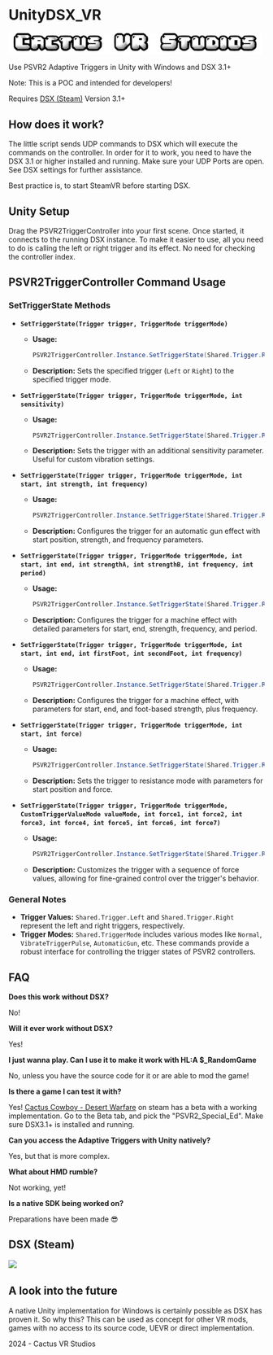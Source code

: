 # UnityDSX_VR

<a href="https://www.cactusvrstudios.com"><img src="https://github.com/CactusVRStudios/UnityDSX_VR/blob/main/VR%20Studios.png?raw=true" width="500" height="auto"/></a>




Use PSVR2 Adaptive Triggers in Unity with Windows and DSX 3.1+

Note: This is a POC and intended for developers!



Requires [DSX (Steam)](https://store.steampowered.com/app/1812620/DSX/) Version 3.1+

## How does it work?
The little script sends UDP commands to DSX which will execute the commands on the controller. In order for it to work, you need to have the DSX 3.1 or higher installed and running. Make sure your UDP Ports are open. See DSX settings for further assistance. 

Best practice is, to start SteamVR before starting DSX.


## Unity Setup
Drag the PSVR2TriggerController into your first scene. Once started, it connects to the running DSX instance. To make it easier to use, all you need to do is calling the left or right trigger and its effect. No need for checking the controller index.



## PSVR2TriggerController Command Usage

### SetTriggerState Methods

- **`SetTriggerState(Trigger trigger, TriggerMode triggerMode)`**
  - **Usage:**
    ```csharp
    PSVR2TriggerController.Instance.SetTriggerState(Shared.Trigger.Right, Shared.TriggerMode.Normal);
    ```
  - **Description:** Sets the specified trigger (`Left` or `Right`) to the specified trigger mode.

- **`SetTriggerState(Trigger trigger, TriggerMode triggerMode, int sensitivity)`**
  - **Usage:**
    ```csharp
    PSVR2TriggerController.Instance.SetTriggerState(Shared.Trigger.Right, Shared.TriggerMode.VibrateTriggerPulse, 5);
    ```
  - **Description:** Sets the trigger with an additional sensitivity parameter. Useful for custom vibration settings.

- **`SetTriggerState(Trigger trigger, TriggerMode triggerMode, int start, int strength, int frequency)`**
  - **Usage:**
    ```csharp
    PSVR2TriggerController.Instance.SetTriggerState(Shared.Trigger.Right, Shared.TriggerMode.AutomaticGun, 0, 10, 5);
    ```
  - **Description:** Configures the trigger for an automatic gun effect with start position, strength, and frequency parameters.

- **`SetTriggerState(Trigger trigger, TriggerMode triggerMode, int start, int end, int strengthA, int strengthB, int frequency, int period)`**
  - **Usage:**
    ```csharp
    PSVR2TriggerController.Instance.SetTriggerState(Shared.Trigger.Right, Shared.TriggerMode.Machine, 0, 100, 10, 20, 5, 2);
    ```
  - **Description:** Configures the trigger for a machine effect with detailed parameters for start, end, strength, frequency, and period.

- **`SetTriggerState(Trigger trigger, TriggerMode triggerMode, int start, int end, int firstFoot, int secondFoot, int frequency)`**
  - **Usage:**
    ```csharp
    PSVR2TriggerController.Instance.SetTriggerState(Shared.Trigger.Right, Shared.TriggerMode.Machine, 0, 100, 10, 20, 5);
    ```
  - **Description:** Configures the trigger for a machine effect, with parameters for start, end, and foot-based strength, plus frequency.

- **`SetTriggerState(Trigger trigger, TriggerMode triggerMode, int start, int force)`**
  - **Usage:**
    ```csharp
    PSVR2TriggerController.Instance.SetTriggerState(Shared.Trigger.Right, Shared.TriggerMode.Resistance, 0, 50);
    ```
  - **Description:** Sets the trigger to resistance mode with parameters for start position and force.

- **`SetTriggerState(Trigger trigger, TriggerMode triggerMode, CustomTriggerValueMode valueMode, int force1, int force2, int force3, int force4, int force5, int force6, int force7)`**
  - **Usage:**
    ```csharp
    PSVR2TriggerController.Instance.SetTriggerState(Shared.Trigger.Right, Shared.TriggerMode.CustomTriggerValue, Shared.CustomTriggerValueMode.Pulse, 10, 20, 30, 40, 50, 60, 70);
    ```
  - **Description:** Customizes the trigger with a sequence of force values, allowing for fine-grained control over the trigger's behavior.

### General Notes

- **Trigger Values:** `Shared.Trigger.Left` and `Shared.Trigger.Right` represent the left and right triggers, respectively.
- **Trigger Modes:** `Shared.TriggerMode` includes various modes like `Normal`, `VibrateTriggerPulse`, `AutomaticGun`, etc.
These commands provide a robust interface for controlling the trigger states of PSVR2 controllers.


## FAQ
**Does this work without DSX?** 

No!


**Will it ever work without DSX?**

Yes!


**I just wanna play. Can I use it to make it work with HL:A $_RandomGame**

No, unless you have the source code for it or are able to mod the game!

**Is there a game I can test it with?**

Yes! [Cactus Cowboy - Desert Warfare](https://store.steampowered.com/app/2554800/Cactus_Cowboy__Desert_Warfare/) on steam has a beta with a working implementation. Go to the Beta tab, and pick the "PSVR2_Special_Ed". Make sure DSX3.1+ is installed and running.


**Can you access the Adaptive Triggers with Unity natively?**

Yes, but that is more complex.


**What about HMD rumble?**

Not working, yet!


**Is a native SDK being worked on?**

Preparations have been made 😎




## DSX (Steam)
<a href="https://store.steampowered.com/app/1812620/DSX/"><img src="https://github.com/Paliverse/DualSenseX/raw/main/imgs/AvailableOnSteam.png" width="300" height="auto"/></a>


## A look into the future
A native Unity implementation for Windows is certainly possible as DSX has proven it. So why this? This can be used as concept for other VR mods, games with no access to its source code, UEVR or direct implementation.


2024 - Cactus VR Studios
